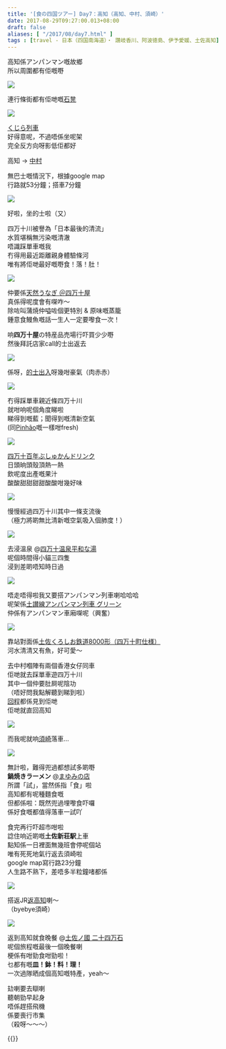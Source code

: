 ```yaml
---
title: '[食の四国ツアー] Day7：高知（高知、中村、須崎）'
date: 2017-08-29T09:27:00.013+08:00
draft: false
aliases: [ "/2017/08/day7.html" ]
tags : [travel - 日本（四国南海道）・ 讚岐香川、阿波徳島、伊予愛媛、土佐高知]
---
```


高知係アンパンマン嘅故鄉  
所以周圍都有佢嘅嘢  

![](https://xxnbla.ch.files.1drv.com/y4myfY8z1IdnpS7Hl6yjgcI1hV2K4j99RIeXlf3oRN5XG1aP4dDhUxvxj8ZDkJpFyFzmm2ZWoXu_uWY7eXQj1mMO4MRyaqFhjTb6VH0bylg6x2p75f2GWdG-DVxlC_bMFAMgOY-dF2UVebxripAJjnfR2L_ijgmEITJcqz34Errw15ViqCCAjvnfozObs7aleZGMdjJSLm1N4vq41RjsY6Cpw?width=660&height=372&cropmode=none)

連行條街都有佢哋嘅[石凳](https://www.hidie.net/2020/05/day7.html)  

![](https://xxnwla.ch.files.1drv.com/y4mFOeew0opWqCrAlxzSbrlWRLDN7-VK2F37KAykQY-cgUpSWbXsZ0leGtbmUJG8Ebr6hN8RrdjcBAX1tAriXf4OluPz_yfIRmo-ebX1OQC5VGEiOg-8t0NZdEOyAKtkS6jtdzu_kKm_4_vMupERQiNqCuoFquv0BvYsi_zAJzlGWWGFGw59HZDDj3ZW1PB20ebZzLLPPeawePFmEAZGrBBhg?width=660&height=372&cropmode=none)

[くじら列車](https://www.hidie.net/2020/05/day7-2.html)  
好得意呢，不過唔係坐呢架  
完全反方向呀影低佢都好  
  
高知 → [中村](https://www.hidie.net/2020/05/day7_12.html)  
  
無巴士嘅情況下，根據google map  
行路就53分鐘；搭車7分鐘  

![](https://y3nbla.ch.files.1drv.com/y4mmd1WM7dQykL6m_QSgyQWwwqAgdvlSwYXnSdqj3QfDM9OTuPezmE_rfe3hAauUbvy5JHMSlX0CYuAe0qv7_KqK_xc5rHibDmTLJzQ9wTLutKt13bmp8uAQxuqWYOv2lAlx1kCIBFq0UxLeoz-IqhsLPqXJlN5dr6vJpnrMajFrTVztl2grVHPqZJvGMjPAW5ZREGNjatpNI-wRbB_gWdLJw?width=660&height=372&cropmode=none)

好啦，坐的士啦（又）  
  
四万十川被譽為「日本最後的清流」  
水質堪稱無污染嘅清澈  
唔識踩單車嘅我  
冇得用最近距離親身體驗條河  
唯有將佢哋最好嘅嘢食！落！肚！  

![](/images/shikoku7f.jpg)

仲要係[天然うなぎ ＠四万十屋](https://hidie.net/shikoku7f/)  
真係得呢度會有㗎咋～  
除咗叫蒲焼仲嗌咗個更特別 & 原味嘅蒸籠  
鍾意食鰻魚嘅話一生人一定要嚟食一次！  
  
响**四万十屋**の特産品売場行吓買少少嘢  
然後拜託店家call的士出返去  

![](/images/shikoku7g1.jpg)

係呀，[的士出入](https://hidie.net/shikoku7g/)呀幾咁豪氣（肉赤赤）  

![](/images/shikoku7g.jpg)

冇得踩單車親近條四万十川  
就咁响呢個角度睇啦  
睇得到嘅藍；聞得到嘅清新空氣  
(同[Pinhão](https://hidie.net/portugal8a/)嘅一樣咁fresh)  

![](/images/shikoku7h.jpg)

[四万十百年ぶしゅかんドリンク](https://hidie.net/shikoku7h/)  
日頭晌頭殼頂熱一熱  
飲呢度出產嘅果汁  
酸酸甜甜甜甜酸酸咁幾好味

![](/images/shikoku7i3.jpg)

慢慢經過四万十川其中一條支流後  
（極力將啲無比清新嘅空氣吸入個肺度！）

![](/images/shikoku7i.jpg)

去浸溫泉 @[四万十温泉平和な湯](https://hidie.net/shikoku7i/)  
呢個時間得小貓三四隻  
浸到差啲唔知時日過

![](/images/shikoku7k.jpg)

唔走唔得啦我又要搭アンパンマン列車喇哈哈哈  
呢架係[土讃線アンパンマン列車 グリーン](https://hidie.net/shikoku7k/)  
仲係有アンパンマン車廂㗎呢（興奮）

![](/images/shikoku7j.jpg)

靠站對面係[土佐くろしお鉄道8000形（四万十町仕様）](https://hidie.net/shikoku7j/)  
河水清清又有魚，好可愛～  
  
去中村嗰陣有兩個香港女仔同車  
佢哋就去踩單車遊四万十川  
其中一個仲要肚屙呢陰功  
（唔好問我點解聽到睇到啦）  
[回程](https://hidie.net/shikoku7l/)都係見到佢哋  
佢哋就直回高知

![](/images/shikoku7m.jpg)

而我呢就响[須崎](https://hidie.net/shikoku7m/)落車...

![](/images/shikoku7n.jpg)

無計啦，難得兜過都想試多啲嘢  
**鍋焼きラーメン** @[まゆみの店](https://hidie.net/shikoku7n/)  
所謂「試」，當然係指「食」啦  
高知都有呢種麵食嘅  
但都係啦：既然兜過埋嚟食吓囉  
係好食嘅都值得落車一試吖  
  
食完再行吓超市咁啦  
諗住响近啲嘅**土佐新荘駅**上車  
點知係一日裡面無幾班會停呢個站  
唯有死死地氣行返去須崎啦  
google map寫行路23分鐘  
人生路不熟下，差唔多半粒鐘啫都係

![](/images/shikoku7o4.jpg)

搭返JR[返高知](https://hidie.net/shikoku7o/)喇～  
（byebye須崎）  

![](/images/shikoku7p.jpg)

返到高知就食晚餐 @[土佐ノ國 二十四万石](https://hidie.net/shikoku7p/)  
呢個旅程嘅最後一個晚餐喇  
梗係有咁勁食咁勁啦！  
乜都有嘅**皿！鉢！料！理！**  
一次過隊晒成個高知嘅特產，yeah～  
  
  
攰喇要去瞓喇  
聽朝勁早起身  
唔係趕搭飛機  
係要喪行市集  
（殺呀～～～）  
  
{{<shikoku>}}
